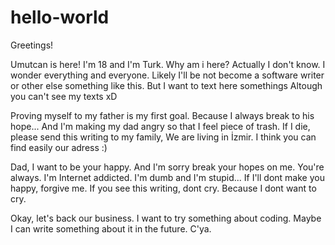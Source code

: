 # hello-world

Greetings!

Umutcan is here! I'm 18 and I'm Turk. Why am i here? Actually I don't know. I wonder everything and everyone. Likely I'll be not become a software writer or other else something like this. But I want to text here somethings Altough you can't see my texts xD

Proving myself to my father is my first goal. Because I always break to his hope... And I'm making my dad angry so that I feel piece of trash. If I die, please send this writing to my family, We are living in İzmir. I think you can find easily our adress :)

Dad, I want to be your happy. And I'm sorry break your hopes on me. You're always. I'm Internet addicted. I'm dumb and I'm stupid... If I'll dont make you happy, forgive me. If you see this writing, dont cry. Because I dont want to cry. 

Okay, let's back our business. I want to try something about coding. Maybe I can write something about it in the future. C'ya.
